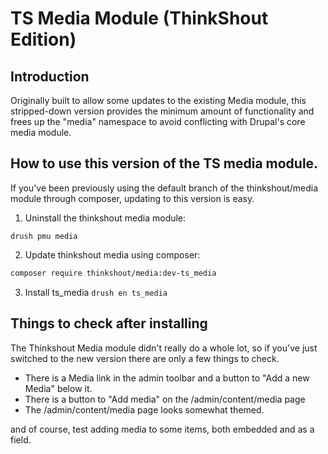 # TS Media Module (ThinkShout Edition)

## Introduction

Originally built to allow some updates to the existing Media module, this stripped-down version
provides the minimum amount of functionality and frees up the "media" namespace
to avoid conflicting with Drupal's core media module.

## How to use this version of the TS media module.

If you've been previously using the default branch of the thinkshout/media module
through composer, updating to this version is easy.

1. Uninstall the thinkshout media module:

`drush pmu media`

2. Update thinkshout media using composer:

```sh
composer require thinkshout/media:dev-ts_media
```

3. Install ts_media `drush en ts_media`

## Things to check after installing

The Thinkshout Media module didn't really do a whole lot, so if you've just
switched to the new version there are only a few things to check.

- There is a Media link in the admin toolbar and a button to "Add a new Media" below it.
- There is a button to "Add media" on the /admin/content/media page
- The /admin/content/media page looks somewhat themed.

and of course, test adding media to some items, both embedded and as a field.

